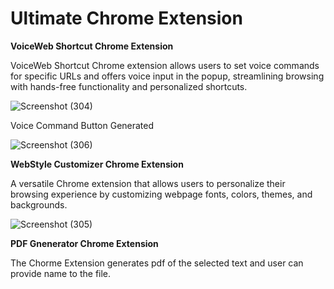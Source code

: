 # Ultimate Chrome Extension
**VoiceWeb Shortcut Chrome Extension**

VoiceWeb Shortcut Chrome extension allows users to set voice commands for specific URLs and offers voice input in the popup, streamlining browsing with hands-free functionality and personalized shortcuts.

![Screenshot (304)](https://github.com/VaishnaviChouksey/Ultimate-Chrome-Extension/assets/121281774/1696a2d2-bfe7-4b38-a7be-d488063c9ce1)

Voice Command Button Generated

![Screenshot (306)](https://github.com/VaishnaviChouksey/Ultimate-Chrome-Extension/assets/121281774/35d2338b-2533-4805-a620-736cf8147847)

**WebStyle Customizer Chrome Extension** 

A versatile Chrome extension that allows users to personalize their browsing experience by customizing webpage fonts, colors, themes, and backgrounds. 

![Screenshot (305)](https://github.com/VaishnaviChouksey/Ultimate-Chrome-Extension/assets/121281774/47ac77ec-ab77-4b3f-b06a-6a3f128b89f2)

**PDF Gnenerator Chrome Extension**

The Chorme Extension generates pdf of the selected text and user can provide name to the file.

